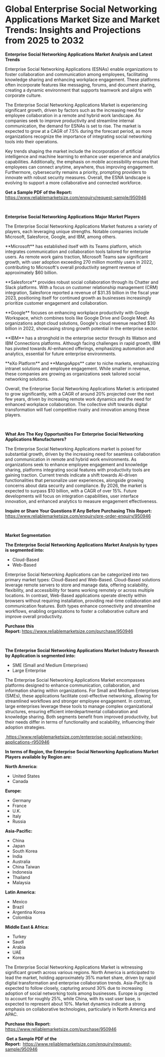 <p><h1>Global Enterprise Social Networking Applications Market Size and Market Trends: Insights and Projections from 2025 to 2032</h1></p><p><strong>Enterprise Social Networking Applications Market Analysis and Latest Trends</strong></p>
<p><p>Enterprise Social Networking Applications (ESNAs) enable organizations to foster collaboration and communication among employees, facilitating knowledge sharing and enhancing workplace engagement. These platforms often incorporate features like messaging, forums, and document sharing, creating a dynamic environment that supports teamwork and aligns with corporate culture.</p><p>The Enterprise Social Networking Applications Market is experiencing significant growth, driven by factors such as the increasing need for employee collaboration in a remote and hybrid work landscape. As companies seek to improve productivity and streamline internal communication, the demand for ESNAs is set to rise. The market is expected to grow at a CAGR of 7.5% during the forecast period, as more organizations recognize the importance of integrating social networking tools into their operations.</p><p>Key trends shaping the market include the incorporation of artificial intelligence and machine learning to enhance user experience and analytics capabilities. Additionally, the emphasis on mobile accessibility ensures that employees can connect anytime, anywhere, thus improving engagement. Furthermore, cybersecurity remains a priority, prompting providers to innovate with robust security measures. Overall, the ESNA landscape is evolving to support a more collaborative and connected workforce.</p></p>
<p><strong>Get a Sample PDF of the Report:&nbsp;</strong> <a href="https://www.reliablemarketsize.com/enquiry/request-sample/950946?utm_campaign=3014&utm_medium=2&utm_source=Github&utm_content=ia&utm_term=18042025&utm_id=enterprise-social-networking-applications">https://www.reliablemarketsize.com/enquiry/request-sample/950946</a></p>
<p>&nbsp;</p>
<p><strong>Enterprise Social Networking Applications Major Market Players</strong></p>
<p><p>The Enterprise Social Networking Applications Market features a variety of players, each leveraging unique strengths. Notable companies include Microsoft, Salesforce, Google, and IBM, among others.</p><p>**Microsoft** has established itself with its Teams platform, which integrates communication and collaboration tools tailored for enterprise users. As remote work gains traction, Microsoft Teams saw significant growth, with user adoption exceeding 270 million monthly users in 2022, contributing to Microsoft's overall productivity segment revenue of approximately $60 billion.</p><p>**Salesforce** provides robust social collaboration through its Chatter and Slack platforms. With a focus on customer relationship management (CRM) integration, Salesforce reported a revenue of $31.35 billion in the fiscal year 2023, positioning itself for continued growth as businesses increasingly prioritize customer engagement and collaboration.</p><p>**Google** focuses on enhancing workplace productivity with Google Workspace, which combines tools like Google Drive and Google Meet. As organizations adopt cloud solutions, Google's cloud revenue reached $30 billion in 2022, showcasing strong growth potential in the enterprise sector.</p><p>**IBM** has a stronghold in the enterprise sector through its Watson and IBM Connections platforms. Although facing challenges in rapid growth, IBM has pivoted towards AI-enhanced offerings, emphasizing automation and analytics, essential for future enterprise environments.</p><p>**eXo Platform** and **MangoApps** cater to niche markets, emphasizing intranet solutions and employee engagement. While smaller in revenue, these companies are growing as organizations seek tailored social networking solutions.</p><p>Overall, the Enterprise Social Networking Applications Market is anticipated to grow significantly, with a CAGR of around 20% projected over the next few years, driven by increasing remote work dynamics and the need for enhanced workplace collaboration. The collective shift towards digital transformation will fuel competitive rivalry and innovation among these players.</p></p>
<p>&nbsp;</p>
<p><strong>What Are The Key Opportunities For Enterprise Social Networking Applications Manufacturers?</strong></p>
<p><p>The Enterprise Social Networking Applications market is poised for substantial growth, driven by the increasing need for seamless collaboration and communication in remote and hybrid work environments. As organizations seek to enhance employee engagement and knowledge sharing, platforms integrating social features with productivity tools are gaining traction. Current trends indicate a shift towards AI-driven functionalities that personalize user experiences, alongside growing concerns about data security and compliance. By 2026, the market is expected to surpass $10 billion, with a CAGR of over 15%. Future developments will focus on integration capabilities, user interface innovation, and enhanced analytics to measure engagement effectiveness.</p></p>
<p><strong>Inquire or Share Your Questions If Any Before Purchasing This Report:</strong> <a href="https://www.reliablemarketsize.com/enquiry/pre-order-enquiry/950946?utm_campaign=3014&utm_medium=2&utm_source=Github&utm_content=ia&utm_term=18042025&utm_id=enterprise-social-networking-applications">https://www.reliablemarketsize.com/enquiry/pre-order-enquiry/950946</a></p>
<p>&nbsp;</p>
<p><strong>Market Segmentation</strong></p>
<p><strong>The Enterprise Social Networking Applications Market Analysis by types is segmented into:</strong></p>
<p><ul><li>Cloud-Based</li><li>Web-Based</li></ul></p>
<p><p>Enterprise Social Networking Applications can be categorized into two primary market types: Cloud-Based and Web-Based. Cloud-Based solutions leverage remote servers to store and manage data, offering scalability, flexibility, and accessibility for teams working remotely or across multiple locations. In contrast, Web-Based applications operate directly within browsers without requiring installation, providing real-time collaboration and communication features. Both types enhance connectivity and streamline workflows, enabling organizations to foster a collaborative culture and improve overall productivity.</p></p>
<p><strong>Purchase this Report:&nbsp;</strong><a href="https://www.reliablemarketsize.com/purchase/950946?utm_campaign=3014&utm_medium=2&utm_source=Github&utm_content=ia&utm_term=18042025&utm_id=enterprise-social-networking-applications">https://www.reliablemarketsize.com/purchase/950946</a></p>
<p>&nbsp;</p>
<p><strong>The Enterprise Social Networking Applications Market Industry Research by Application is segmented into:</strong></p>
<p><ul><li>SME (Small and Medium Enterprises)</li><li>Large Enterprise</li></ul></p>
<p><p>The Enterprise Social Networking Applications Market encompasses platforms designed to enhance communication, collaboration, and information sharing within organizations. For Small and Medium Enterprises (SMEs), these applications facilitate cost-effective networking, allowing for streamlined workflows and stronger employee engagement. In contrast, large enterprises leverage these tools to manage complex organizational structures, ensuring efficient interdepartmental collaboration and knowledge sharing. Both segments benefit from improved productivity, but their needs differ in terms of functionality and scalability, influencing their adoption strategies.</p></p>
<p><a href="https://www.reliablemarketsize.com/enterprise-social-networking-applications-r950946?utm_campaign=3014&utm_medium=2&utm_source=Github&utm_content=ia&utm_term=18042025&utm_id=enterprise-social-networking-applications">&nbsp;https://www.reliablemarketsize.com/enterprise-social-networking-applications-r950946</a></p>
<p><strong>In terms of Region, the Enterprise Social Networking Applications Market Players available by Region are:</strong></p>
<p>
    <p> <strong> North America: </strong>
        <ul>
            <li>United States</li>
            <li>Canada</li>
        </ul>
        </p> 
    <p> <strong> Europe: </strong>
        <ul>
            <li>Germany</li>
            <li>France</li>
            <li>U.K.</li>
            <li>Italy</li>
            <li>Russia</li>
        </ul>
        </p> 
    <p> <strong> Asia-Pacific: </strong>
        <ul>
            <li>China</li>
            <li>Japan</li>
            <li>South Korea</li>
            <li>India</li>
            <li>Australia</li>
            <li>China Taiwan</li>
            <li>Indonesia</li>
            <li>Thailand</li>
            <li>Malaysia</li>
        </ul>
        </p> 
    <p> <strong> Latin America: </strong>
        <ul>
            <li>Mexico</li>
            <li>Brazil</li>
            <li>Argentina Korea</li>
            <li>Colombia</li>
        </ul>
        </p> 
    <p> <strong> Middle East & Africa: </strong>
        <ul>
            <li>Turkey</li>
            <li>Saudi</li>
            <li>Arabia</li>
            <li>UAE</li>
            <li>Korea</li>
        </ul>
    </p>
    </p>
<p><p>The Enterprise Social Networking Applications Market is witnessing significant growth across various regions. North America is anticipated to lead the market, holding approximately 35% market share, driven by rapid digital transformation and enterprise collaboration trends. Asia-Pacific is expected to follow closely, capturing around 30% due to increasing adoption of social networking tools among businesses. Europe is projected to account for roughly 25%, while China, with its vast user base, is expected to represent about 10%. Market dynamics indicate a strong emphasis on collaborative technologies, particularly in North America and APAC.</p></p>
<p><strong>Purchase this Report: </strong><a href="https://www.reliablemarketsize.com/purchase/950946?utm_campaign=3014&utm_medium=2&utm_source=Github&utm_content=ia&utm_term=18042025&utm_id=enterprise-social-networking-applications">https://www.reliablemarketsize.com/purchase/950946</a></p>
<p>&nbsp;<strong>Get a Sample PDF of the Report:&nbsp;&nbsp;</strong><a href="https://www.reliablemarketsize.com/enquiry/request-sample/950946?utm_campaign=3014&utm_medium=2&utm_source=Github&utm_content=ia&utm_term=18042025&utm_id=enterprise-social-networking-applications">https://www.reliablemarketsize.com/enquiry/request-sample/950946</a></p>
<p><strong></strong></p>
<p><p></p><p></p><p></p></p>